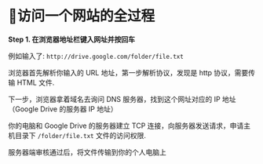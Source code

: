 # 🎈访问一个网站的全过程

**Step 1. 在浏览器地址栏键入网址并按回车**

例如输入了: `http://drive.google.com/folder/file.txt`

浏览器首先解析你输入的 URL 地址，第一步解析协议，发现是 http 协议，需要传输 HTML 文件.

下一步，浏览器拿着域名去询问 DNS 服务器，找到这个网址对应的 IP 地址（Google Drive 的服务器 IP 地址）

你的电脑和 Google Drive 的服务器建立 TCP 连接，向服务器发送请求，申请主机目录下 `/folder/file.txt` 文件的访问权限.

服务器端审核通过后，将文件传输到你的个人电脑上

